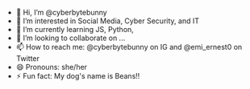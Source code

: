 - 👋 Hi, I’m @cyberbytebunny
- 👀 I’m interested in Social Media, Cyber Security, and IT
- 🌱 I’m currently learning JS, Python, 
- 💞️ I’m looking to collaborate on ...
- 📫 How to reach me: @cyberbytebunny on IG and @emi_ernest0 on Twitter
- 😄 Pronouns: she/her
- ⚡ Fun fact: My dog's name is Beans!!
